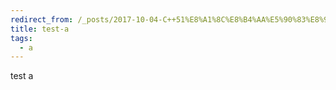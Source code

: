 ```yaml
---
redirect_from: /_posts/2017-10-04-C++51%E8%A1%8C%E8%B4%AA%E5%90%83%E8%9B%87/
title: test-a
tags:
  - a
---
```


test a 